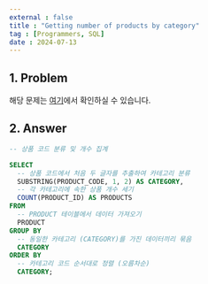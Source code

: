 ```yaml
---
external : false
title : "Getting number of products by category"
tag : [Programmers, SQL]
date : 2024-07-13
---
```


## 1. Problem

해당 문제는 [여기](https://school.programmers.co.kr/learn/courses/30/lessons/131529)에서 확인하실 수 있습니다.

## 2. Answer

```sql
-- 상품 코드 분류 및 개수 집계

SELECT
  -- 상품 코드에서 처음 두 글자를 추출하여 카테고리 분류
  SUBSTRING(PRODUCT_CODE, 1, 2) AS CATEGORY,
  -- 각 카테고리에 속한 상품 개수 세기
  COUNT(PRODUCT_ID) AS PRODUCTS
FROM
  -- PRODUCT 테이블에서 데이터 가져오기
  PRODUCT
GROUP BY
  -- 동일한 카테고리 (CATEGORY)를 가진 데이터끼리 묶음
  CATEGORY
ORDER BY
  -- 카테고리 코드 순서대로 정렬 (오름차순)
  CATEGORY;
```
